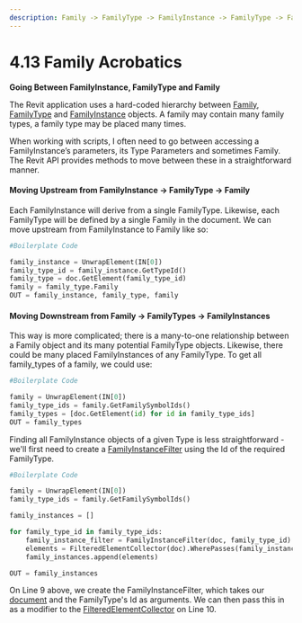 ```yaml
---
description: Family -> FamilyType -> FamilyInstance -> FamilyType -> Family
---
```


# 4.13 Family Acrobatics

**Going Between FamilyInstance, FamilyType and Family**

The Revit application uses a hard-coded hierarchy between [Family](https://www.revitapidocs.com/2015/f51d019d-6ff3-692b-d1d2-b497cab564de.htm),[ FamilyType](https://www.revitapidocs.com/2015/7f15b213-c99b-db59-3622-3280757b82d9.htm) and [FamilyInstance](https://www.revitapidocs.com/2015/0d2231f8-91e6-794f-92ae-16aad8014b27.htm) objects. A family may contain many family types, a family type may be placed many times.

When working with scripts, I often need to go between accessing a FamilyInstance’s parameters, its Type Parameters and sometimes Family. The Revit API provides methods to move between these in a straightforward manner.

#### Moving Upstream from FamilyInstance -&gt; FamilyType -&gt; Family

Each FamilyInstance will derive from a single FamilyType. Likewise, each FamilyType will be defined by a single Family in the document. We can move upstream from FamilyInstance to Family like so:

```python
#Boilerplate Code

family_instance = UnwrapElement(IN[0])
family_type_id = family_instance.GetTypeId()
family_type = doc.GetElement(family_type_id)
family = family_type.Family
OUT = family_instance, family_type, family
```

#### Moving Downstream from Family -&gt; FamilyTypes -&gt; FamilyInstances

This way is more complicated; there is a many-to-one relationship between a Family object and its many potential FamilyType objects. Likewise, there could be many placed FamilyInstances of any FamilyType. To get all family\_types of a family, we could use:

```python
#Boilerplate Code

family = UnwrapElement(IN[0])
family_type_ids = family.GetFamilySymbolIds()
family_types = [doc.GetElement(id) for id in family_type_ids]
OUT = family_types
```

Finding all FamilyInstance objects of a given Type is less straightforward - we'll first need to create a [FamilyInstanceFilter](https://www.revitapidocs.com/2015/ec0bdad7-e213-f22a-94ef-bc0fd96ac641.htm) using the Id of the required FamilyType. 

```python
#Boilerplate Code

family = UnwrapElement(IN[0])
family_type_ids = family.GetFamilySymbolIds()

family_instances = []

for family_type_id in family_type_ids:
	family_instance_filter = FamilyInstanceFilter(doc, family_type_id)
	elements = FilteredElementCollector(doc).WherePasses(family_instance_filter).ToElements()
	family_instances.append(elements)

OUT = family_instances
```

On Line 9 above, we create the FamilyInstanceFilter, which takes our [document](doc-uidoc-app-uiapp.md) and the FamilyType's Id as arguments. We can then pass this in as a modifier to the [FilteredElementCollector](fetching-revit-elements.md) on Line 10.

